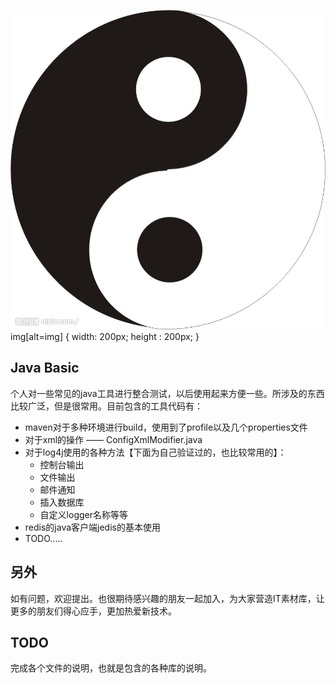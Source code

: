 ![img](./will.jpg)
img[alt=img] { width: 200px; height : 200px; }

## Java Basic
个人对一些常见的java工具进行整合测试，以后使用起来方便一些。所涉及的东西比较广泛，但是很常用。目前包含的工具代码有：

* maven对于多种环境进行build，使用到了profile以及几个properties文件
* 对于xml的操作 —— ConfigXmlModifier.java
* 对于log4j使用的各种方法【下面为自己验证过的，也比较常用的】：
    * 控制台输出
    * 文件输出
    * 邮件通知
    * 插入数据库
    * 自定义logger名称等等
* redis的java客户端jedis的基本使用
* TODO.....

## 另外
如有问题，欢迎提出。也很期待感兴趣的朋友一起加入，为大家营造IT素材库，让更多的朋友们得心应手，更加热爱新技术。

## TODO
完成各个文件的说明，也就是包含的各种库的说明。

